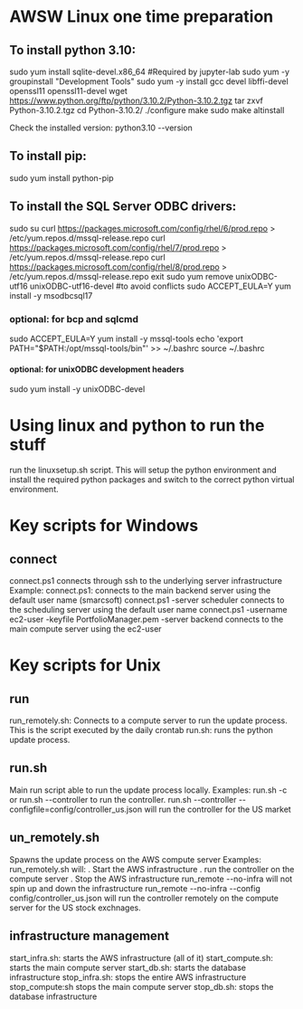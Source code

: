 # AWSW Linux one time preparation
## To install python 3.10:
sudo yum install sqlite-devel.x86_64 #Required by jupyter-lab
sudo yum -y groupinstall "Development Tools"
sudo yum -y install gcc devel libffi-devel openssl11 openssl11-devel
wget https://www.python.org/ftp/python/3.10.2/Python-3.10.2.tgz
tar zxvf Python-3.10.2.tgz
cd Python-3.10.2/
./configure
make
sudo make altinstall

Check the installed version:
python3.10 --version

## To install pip:
sudo yum install python-pip

## To install the SQL Server ODBC drivers:
sudo su
curl https://packages.microsoft.com/config/rhel/6/prod.repo > /etc/yum.repos.d/mssql-release.repo
curl https://packages.microsoft.com/config/rhel/7/prod.repo > /etc/yum.repos.d/mssql-release.repo
curl https://packages.microsoft.com/config/rhel/8/prod.repo > /etc/yum.repos.d/mssql-release.repo
exit
sudo yum remove unixODBC-utf16 unixODBC-utf16-devel #to avoid conflicts
sudo ACCEPT_EULA=Y yum install -y msodbcsql17
### optional: for bcp and sqlcmd
sudo ACCEPT_EULA=Y yum install -y mssql-tools
echo 'export PATH="$PATH:/opt/mssql-tools/bin"' >> ~/.bashrc
source ~/.bashrc
#### optional: for unixODBC development headers
sudo yum install -y unixODBC-devel


# Using linux and python to run the stuff
run the linuxsetup.sh script. This will setup the python environment and install the required python packages and switch to the correct python virtual environment.

# Key scripts for Windows
## connect
connect.ps1 connects through ssh to the underlying server infrastructure
Example:
connect.ps1: connects to the main backend server using the default user name (smarcsoft)
connect.ps1 -server scheduler connects to the scheduling server using the default user name
connect.ps1 -username ec2-user -keyfile PortfolioManager.pem -server backend connects to the main compute server using the ec2-user

# Key scripts for Unix
## run
run_remotely.sh: Connects to a compute server to run the update process. This is the script executed by the daily crontab
run.sh: runs the python update process.

## run.sh
Main run script able to run the update process locally.
Examples: 
run.sh -c or run.sh --controller to run the controller.
run.sh --controller --configfile=config/controller_us.json will run the controller for the US market

## un_remotely.sh
Spawns the update process on the AWS compute server
Examples:
run_remotely.sh will:
    . Start the AWS infrastructure
    . run the controller on the compute server
    . Stop the AWS infrastructure
run_remote --no-infra will not spin up and down the infrastructure
run_remote --no-infra --config config/controller_us.json will run the controller remotely on the compute server for the US stock exchnages.

## infrastructure management
start_infra.sh: starts the AWS infrastructure (all of it)
start_compute.sh: starts the main compute server
start_db.sh: starts the database infrastructure
stop_infra.sh: stops the entire AWS infrastructure
stop_compute:sh stops the main compute server
stop_db.sh: stops the database infrastructure